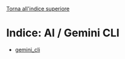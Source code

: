 [Torna all'indice superiore](../indice.md)

# Indice: AI / Gemini CLI

- [gemini_cli](gemini_cli.md)